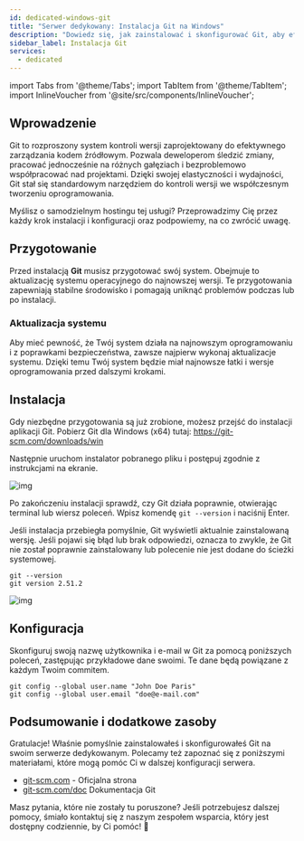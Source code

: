 ```yaml
---
id: dedicated-windows-git
title: "Serwer dedykowany: Instalacja Git na Windows"
description: "Dowiedz się, jak zainstalować i skonfigurować Git, aby efektywnie zarządzać wersjami i współpracować nad projektami → Sprawdź teraz"
sidebar_label: Instalacja Git
services:
  - dedicated
---
```


import Tabs from '@theme/Tabs';
import TabItem from '@theme/TabItem';
import InlineVoucher from '@site/src/components/InlineVoucher';

## Wprowadzenie

Git to rozproszony system kontroli wersji zaprojektowany do efektywnego zarządzania kodem źródłowym. Pozwala deweloperom śledzić zmiany, pracować jednocześnie na różnych gałęziach i bezproblemowo współpracować nad projektami. Dzięki swojej elastyczności i wydajności, Git stał się standardowym narzędziem do kontroli wersji we współczesnym tworzeniu oprogramowania.

Myślisz o samodzielnym hostingu tej usługi? Przeprowadzimy Cię przez każdy krok instalacji i konfiguracji oraz podpowiemy, na co zwrócić uwagę.

<InlineVoucher />

## Przygotowanie

Przed instalacją **Git** musisz przygotować swój system. Obejmuje to aktualizację systemu operacyjnego do najnowszej wersji. Te przygotowania zapewniają stabilne środowisko i pomagają uniknąć problemów podczas lub po instalacji.

### Aktualizacja systemu
Aby mieć pewność, że Twój system działa na najnowszym oprogramowaniu i z poprawkami bezpieczeństwa, zawsze najpierw wykonaj aktualizacje systemu. Dzięki temu Twój system będzie miał najnowsze łatki i wersje oprogramowania przed dalszymi krokami.

## Instalacja

Gdy niezbędne przygotowania są już zrobione, możesz przejść do instalacji aplikacji Git. Pobierz Git dla Windows (x64) tutaj: https://git-scm.com/downloads/win 

Następnie uruchom instalator pobranego pliku i postępuj zgodnie z instrukcjami na ekranie.

![img](https://screensaver01.zap-hosting.com/index.php/s/Y3Rme8q9LHSk4fg/download)

Po zakończeniu instalacji sprawdź, czy Git działa poprawnie, otwierając terminal lub wiersz poleceń. Wpisz komendę `git --version` i naciśnij Enter.

Jeśli instalacja przebiegła pomyślnie, Git wyświetli aktualnie zainstalowaną wersję. Jeśli pojawi się błąd lub brak odpowiedzi, oznacza to zwykle, że Git nie został poprawnie zainstalowany lub polecenie nie jest dodane do ścieżki systemowej.

```
git --version
git version 2.51.2
```

![img](https://screensaver01.zap-hosting.com/index.php/s/FDDLGnLkStfb7nY/preview)

## Konfiguracja

Skonfiguruj swoją nazwę użytkownika i e-mail w Git za pomocą poniższych poleceń, zastępując przykładowe dane swoimi. Te dane będą powiązane z każdym Twoim commitem.

```
git config --global user.name "John Doe Paris"
git config --global user.email "doe@e-mail.com"
```

## Podsumowanie i dodatkowe zasoby

Gratulacje! Właśnie pomyślnie zainstalowałeś i skonfigurowałeś Git na swoim serwerze dedykowanym. Polecamy też zapoznać się z poniższymi materiałami, które mogą pomóc Ci w dalszej konfiguracji serwera.

- [git-scm.com](https://git-scm.com/) - Oficjalna strona
- [git-scm.com/doc](https://git-scm.com/doc) Dokumentacja Git

Masz pytania, które nie zostały tu poruszone? Jeśli potrzebujesz dalszej pomocy, śmiało kontaktuj się z naszym zespołem wsparcia, który jest dostępny codziennie, by Ci pomóc! 🙂

<InlineVoucher />